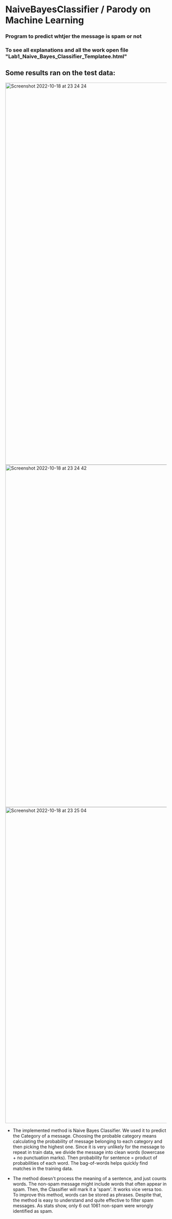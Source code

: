 # NaiveBayesClassifier / Parody on Machine Learning

### Program to predict whtjer the message is spam or not

### To see all explanations and all the work open file "Lab1_Naive_Bayes_Classifier_Templatee.html"


 
## Some results ran on the test data:




<img width="1194" alt="Screenshot 2022-10-18 at 23 24 24" src="https://user-images.githubusercontent.com/92575094/196536468-b249c4ae-4edd-4c16-87ef-7311c4cc566a.png">




<img width="1070" alt="Screenshot 2022-10-18 at 23 24 42" src="https://user-images.githubusercontent.com/92575094/196536526-b22a43fc-a221-43c8-acd7-ffdcd90ed176.png">



<img width="988" alt="Screenshot 2022-10-18 at 23 25 04" src="https://user-images.githubusercontent.com/92575094/196536591-b1e97b72-6a0a-419a-b1fd-16c649c38af0.png">


- The implemented method is Naive Bayes Classifier. We used it to predict the Category of a message. Choosing the probable category means calculating the probability of message belonging to each category and then picking the highest one. Since it is very unlikely for the message to repeat in train data, we divide the message into clean words (lowercase + no punctuation marks). Then probability for sentence = product of probabilities of each word. The bag-of-words helps quickly find matches in the training data.

- The method doesn't process the meaning of a sentence, and just counts words.  The non-spam message might include words that often appear in spam. Then, the Classifier will mark it a 'spam'. It works vice versa too. To improve this method, words can be stored as phrases. Despite that, the method is easy to understand and quite effective to filter spam messages. As stats show, only 6 out 1061 non-spam were wrongly identified as spam.
